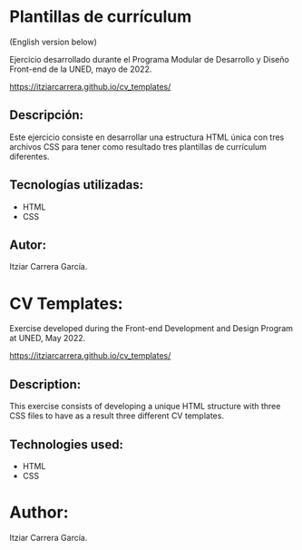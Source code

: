 # Plantillas de currículum
(English version below)

Ejercicio desarrollado durante el Programa Modular de Desarrollo y Diseño Front-end de la UNED, mayo de 2022.

https://itziarcarrera.github.io/cv_templates/

## Descripción:
Este ejercicio consiste en desarrollar una estructura HTML única con tres archivos CSS para tener como resultado tres plantillas de currículum diferentes.

## Tecnologías utilizadas:
- HTML
- CSS

## Autor:
Itziar Carrera García.




# CV Templates:
Exercise developed during the Front-end Development and Design Program at UNED, May 2022.

https://itziarcarrera.github.io/cv_templates/

## Description:
This exercise consists of developing a unique HTML structure with three CSS files to have as a result three different CV templates.

## Technologies used:
- HTML
- CSS

# Author:
Itziar Carrera García.
